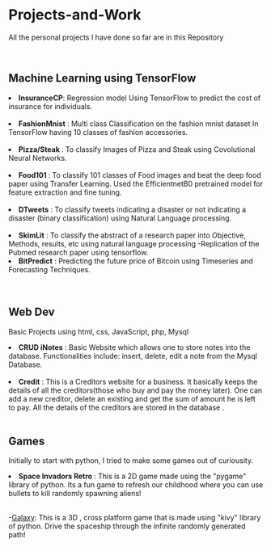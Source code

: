 # Projects-and-Work
<p>All the personal projects I have done so far are in this Repository</p><br>


<h2>Machine Learning using TensorFlow</h2>
 <li> <b>InsuranceCP</b>: Regression model Using TensorFlow to predict the cost of insurance for individuals. </li><br>
 <li><b>FashionMnist</b> : Multi class Classification on the fashion mnist dataset In TensorFlow having 10 classes of fashion accessories.</li><br>
 <li><b> Pizza/Steak </b>: To classify Images of Pizza and Steak using Covolutional Neural Networks.<br><br>
 <li> <b>Food101 </b>: To classify 101 classes of Food images and beat the deep food paper using Transfer Learning. Used the EfficientnetB0 pretrained model for feature extraction and fine tuning.</li><br>
 <li> <b>DTweets</b> : To classify tweets indicating a disaster or not indicating a disaster (binary classification) using Natural Language processing.</li><br>
 <li><b> SkimLit</b> : To classify the abstract of a research paper into Objective, Methods, results, etc using natural language processing -Replication of the Pubmed research paper using tensorflow.<br>
 <li><b> BitPredict</b> : Predicting the future price of Bitcoin using Timeseries and Forecasting Techniques.</li><br><br>
 
   
       
 
<h2>Web Dev</h2>
<p>Basic Projects using html, css, JavaScript, php, Mysql </p>
 <li> <b>CRUD iNotes</b> : Basic Website which allows one to store notes into the database. Functionalities include: insert, delete, edit a note from the Mysql Database.</li><br>
 <li><b>Credit</b> : This is a Creditors website for a business. It basically keeps the details of all the creditors(those who buy and pay the money later).
 One can add a new creditor, delete an existing and get the sum of amount he is left to pay. All the details of the creditors are stored in the database .<br><br>
 
 <h2>Games</h2>
 <p> Initially to start with python, I tried to make some games out of curiousity. </p>
 <li><b> Space Invadors Retro </b>: This is a 2D game made using the "pygame" library of python. Its a fun game to refresh our childhood where you can use bullets to kill randomly spawning aliens! </li><br>
 
 -[Galaxy](https://github.com/prathamshankwalker/Projects-and-Work/tree/main/Games/Galaxy/): This is a 3D , cross platform game that is made using "kivy" library of python. Drive the spaceship through the infinite randomly generated path!
 
 
 
 
